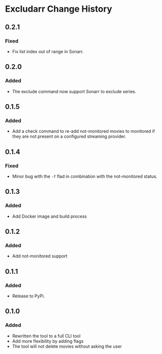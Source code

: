 # Excludarr Change History

## 0.2.1

### Fixed
- Fix list index out of range in Sonarr.

## 0.2.0

### Added
- The exclude command now support Sonarr to exclude series.

## 0.1.5

### Added
- Add a check command to re-add not-monitored movies to monitored if they are not present on a configured streaming provider.

## 0.1.4

### Fixed
- Minor bug with the `-f` flad in combination with the not-monitored status.

## 0.1.3

### Added
- Add Docker image and build process

## 0.1.2

### Added
- Add not-monitored support

## 0.1.1

### Added
- Release to PyPi.

## 0.1.0

### Added
- Rewritten the tool to a full CLI tool
- Add more flexibility by adding flags
- The tool will not delete movies without asking the user
